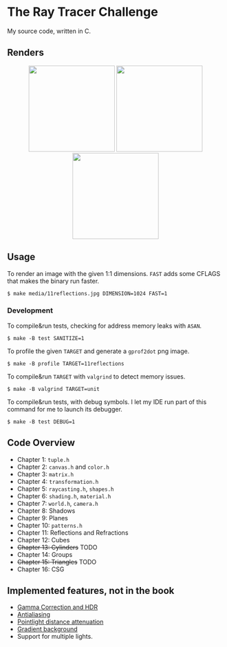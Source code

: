 # The Ray Tracer Challenge

My source code, written in C.

## Renders

<p float="left" align="middle">
  <a href="media/9plane.jpg">       <img src="media/thumbs/9plane.jpg"        width="200" /></a>
  <a href="media/11reflections.jpg"><img src="media/thumbs/11reflections.jpg" width="200" /></a>
  <a href="media/12cube.jpg">       <img src="media/thumbs/12cube.jpg"        width="200" /></a>
</p>

## Usage

To render an image with the given 1:1 dimensions. `FAST` adds some CFLAGS that makes the binary run faster.

``` shellsession
$ make media/11reflections.jpg DIMENSION=1024 FAST=1
```

### Development

To compile&run tests, checking for address memory leaks with `ASAN`.

``` shellsession
$ make -B test SANITIZE=1
```

To profile the given `TARGET` and generate a `gprof2dot` png image.

``` shellsession
$ make -B profile TARGET=11reflections
```

To compile&run `TARGET` with `valgrind` to detect memory issues.

``` shellsession
$ make -B valgrind TARGET=unit
```

To compile&run tests, with debug symbols. I let my IDE run part of this command for me to launch its debugger.

``` shellsession
$ make -B test DEBUG=1
```

## Code Overview

- Chapter 1: `tuple.h`
- Chapter 2: `canvas.h` and `color.h`
- Chapter 3: `matrix.h`
- Chapter 4: `transformation.h`
- Chapter 5: `raycasting.h`, `shapes.h`
- Chapter 6: `shading.h`, `material.h`
- Chapter 7: `world.h`, `camera.h`
- Chapter 8: Shadows
- Chapter 9: Planes
- Chapter 10: `patterns.h`
- Chapter 11: Reflections and Refractions
- Chapter 12: Cubes
- ~~Chapter 13: Cylinders~~ TODO
- Chapter 14: Groups
- ~~Chapter 15: Triangles~~ TODO
- Chapter 16: CSG

## Implemented features, not in the book

- [Gamma Correction and HDR](https://learnopengl.com/Advanced-Lighting/HDR)
- [Antialiasing](https://raytracing.github.io/books/RayTracingInOneWeekend.html#antialiasing)
- [Pointlight distance attenuation](https://learnopengl.com/Lighting/Multiple-lights)
- [Gradient background](https://raytracing.github.io/books/RayTracingInOneWeekend.html#rays,asimplecamera,andbackground/sendingraysintothescene)
- Support for multiple lights.
